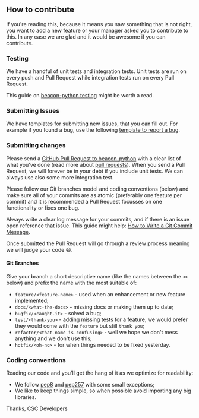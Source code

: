 ## How to contribute

If you're reading this, because it means you saw something that is not right, you want to add a new feature or your manager asked you to contribute to this. In any case we are glad and it would be awesome if you can contribute.

### Testing

We have a handful of unit tests and integration tests. Unit tests are run on every push and Pull Request while integration tests run on every Pull Request.

This guide on [beacon-python testing](https://beacon-python.readthedocs.io/en/latest/testing.html) might be worth a read.

### Submitting Issues

We have templates for submitting new issues, that you can fill out. For example if you found a bug, use the following [template to report a bug](https://github.com/CSCfi/beacon-python/issues/new?template=bug_report.md).


### Submitting changes

Please send a [GitHub Pull Request to beacon-python](https://github.com/CSCfi/beacon-python/pull/new/master) with a clear list of what you've done (read more about [pull requests](https://help.github.com/en/articles/about-pull-requests)). When you send a Pull Request, we will forever be in your debt if you include unit tests. We can always use also some more integration test. 

Please follow our Git branches model and coding conventions (below) and make sure all of your commits are as atomic (preferably one feature per commit) and it is recommended a Pull Request focusses on one functionality or fixes one bug.

Always write a clear log message for your commits, and if there is an issue open reference that issue. This guide might help: [How to Write a Git Commit Message](https://chris.beams.io/posts/git-commit/).

Once submitted the Pull Request will go through a review process meaning we will judge your code :smile:.

#### Git Branches

Give your branch a short descriptive name (like the names between the `<>` below) and prefix the name with the most suitable of:

   * `feature/<feature-name>` - used when an enhancement or new feature implemented;
   * `docs/<what-the-docs>` - missing docs or making them up to date;
   * `bugfix/<caught-it>` - solved a bug;
   * `test/<thank-you>` - adding missing tests for a feature, we would prefer they would come with the `feature` but still `thank you`;
   * `refactor/<that-name-is-confusing>` - well we hope we don't mess anything and we don't use this;
   * `hotfix/<oh-no>` - for when things needed to be fixed yesterday.


### Coding conventions

Reading our code and you'll get the hang of it as we optimize for readability:

  * We follow [pep8](https://www.python.org/dev/peps/pep-0008/) and [pep257](https://www.python.org/dev/peps/pep-0257/) with some small exceptions;
  * We like to keep things simple, so when possible avoid importing any big libraries.

Thanks,
CSC Developers
